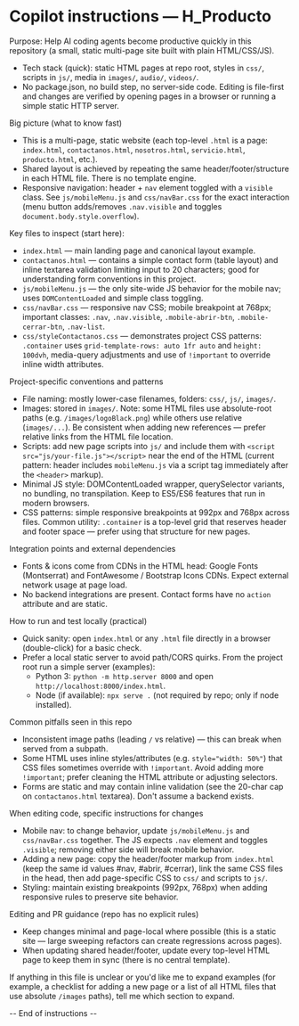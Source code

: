 <!-- .github/copilot-instructions.md -->
# Copilot instructions — H_Producto

Purpose: Help AI coding agents become productive quickly in this repository (a small, static multi-page site built with plain HTML/CSS/JS).

- Tech stack (quick): static HTML pages at repo root, styles in `css/`, scripts in `js/`, media in `images/`, `audio/`, `videos/`.
- No package.json, no build step, no server-side code. Editing is file-first and changes are verified by opening pages in a browser or running a simple static HTTP server.

Big picture (what to know fast)
- This is a multi-page, static website (each top-level `.html` is a page: `index.html`, `contactanos.html`, `nosotros.html`, `servicio.html`, `producto.html`, etc.).
- Shared layout is achieved by repeating the same header/footer/structure in each HTML file. There is no template engine.
- Responsive navigation: header + `nav` element toggled with a `visible` class. See `js/mobileMenu.js` and `css/navBar.css` for the exact interaction (menu button adds/removes `.nav.visible` and toggles `document.body.style.overflow`).

Key files to inspect (start here):
- `index.html` — main landing page and canonical layout example.
- `contactanos.html` — contains a simple contact form (table layout) and inline textarea validation limiting input to 20 characters; good for understanding form conventions in this project.
- `js/mobileMenu.js` — the only site-wide JS behavior for the mobile nav; uses `DOMContentLoaded` and simple class toggling.
- `css/navBar.css` — responsive nav CSS; mobile breakpoint at 768px; important classes: `.nav`, `.nav.visible`, `.mobile-abrir-btn`, `.mobile-cerrar-btn`, `.nav-list`.
- `css/styleContactanos.css` — demonstrates project CSS patterns: `.container` uses `grid-template-rows: auto 1fr auto` and `height: 100dvh`, media-query adjustments and use of `!important` to override inline width attributes.

Project-specific conventions and patterns
- File naming: mostly lower-case filenames, folders: `css/`, `js/`, `images/`.
- Images: stored in `images/`. Note: some HTML files use absolute-root paths (e.g. `/images/logoBlack.png`) while others use relative (`images/...`). Be consistent when adding new references — prefer relative links from the HTML file location.
- Scripts: add new page scripts into `js/` and include them with `<script src="js/your-file.js"></script>` near the end of the HTML (current pattern: header includes `mobileMenu.js` via a script tag immediately after the `<header>` markup).
- Minimal JS style: DOMContentLoaded wrapper, querySelector variants, no bundling, no transpilation. Keep to ES5/ES6 features that run in modern browsers.
- CSS patterns: simple responsive breakpoints at 992px and 768px across files. Common utility: `.container` is a top-level grid that reserves header and footer space — prefer using that structure for new pages.

Integration points and external dependencies
- Fonts & icons come from CDNs in the HTML head: Google Fonts (Montserrat) and FontAwesome / Bootstrap Icons CDNs. Expect external network usage at page load.
- No backend integrations are present. Contact forms have no `action` attribute and are static.

How to run and test locally (practical)
- Quick sanity: open `index.html` or any `.html` file directly in a browser (double-click) for a basic check.
- Prefer a local static server to avoid path/CORS quirks. From the project root run a simple server (examples):
  - Python 3: `python -m http.server 8000` and open `http://localhost:8000/index.html`.
  - Node (if available): `npx serve .` (not required by repo; only if node installed).

Common pitfalls seen in this repo
- Inconsistent image paths (leading `/` vs relative) — this can break when served from a subpath.
- Some HTML uses inline styles/attributes (e.g. `style="width: 50%"`) that CSS files sometimes override with `!important`. Avoid adding more `!important`; prefer cleaning the HTML attribute or adjusting selectors.
- Forms are static and may contain inline validation (see the 20-char cap on `contactanos.html` textarea). Don't assume a backend exists.

When editing code, specific instructions for changes
- Mobile nav: to change behavior, update `js/mobileMenu.js` and `css/navBar.css` together. The JS expects `.nav` element and toggles `.visible`; removing either side will break mobile behavior.
- Adding a new page: copy the header/footer markup from `index.html` (keep the same id values #nav, #abrir, #cerrar), link the same CSS files in the head, then add page-specific CSS to `css/` and scripts to `js/`.
- Styling: maintain existing breakpoints (992px, 768px) when adding responsive rules to preserve site behavior.

Editing and PR guidance (repo has no explicit rules)
- Keep changes minimal and page-local where possible (this is a static site — large sweeping refactors can create regressions across pages).
- When updating shared header/footer, update every top-level HTML page to keep them in sync (there is no central template).

If anything in this file is unclear or you'd like me to expand examples (for example, a checklist for adding a new page or a list of all HTML files that use absolute `/images` paths), tell me which section to expand.

-- End of instructions --
